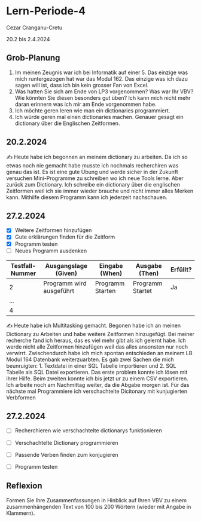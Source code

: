 # Lern-Periode-4

Cezar Cranganu-Cretu

20.2 bis 2.4.2024

## Grob-Planung

1. Im meinen Zeugnis war ich bei Informatik auf einer 5. Das einzige was mich runtergezogen hat war das Modul 162. Das einzige was ich dazu sagen will ist, dass ich bin kein grosser Fan von Excel. 
2. Was hatten Sie sich am Ende von LP3 vorgenommen? Was war Ihr VBV? Wie könnten Sie diesen besonders gut üben? Ich kann mich nicht mehr daran erinnern was ich mir am Ende vorgenommen habe. 
3. Ich möchte geren leren wie man ein dictionaries programmiert.
4. Ich würde geren mal einen dictionaries machen. Genauer gesagt ein dictionary über die Englischen Zeitformen.

## 20.2.2024

✍️ Heute habe ich begonnen an meinem dictionary zu arbeiten. Da ich so etwas noch nie gemacht habe musste ich nochmals recherchiren was genau das ist. Es ist eine gute Übung und werde sicher in der Zukunft versuchen Mini-Programme zu schreiben wo ich neue Tools lerne. Aber zurück zum Dictionary. Ich schreibe ein dictionary über die englischen Zeitformen weil ich sie immer wieder brauche und nicht immer alles Merken kann. Mithilfe diesem Programm kann ich jederzeit nachschauen. 

## 27.2.2024

- [x] Weitere Zeitformen hinzufügen 
- [x] Gute erklärungen finden für die Zeitform
- [x] Programm testen
- [ ] Neues Programm ausdenken 

| Testfall-Nummer | Ausgangslage (Given) | Eingabe (When) | Ausgabe (Then) | Erfüllt? |
| --------------- | -------------------- | -------------- | -------------- | -------- |
| 2               | Programm wird ausgeführt                     |   Programm Starten             |   Programm Startet             |  Ja        |
| ...             |                      |                |                |          |
| 4               |                      |                |                |          |

✍️ Heute habe ich Multitasking gemacht. Begonen habe ich an meinen Dictionary zu Arbeiten und habe weitere Zeitformen hinzugefügt. Bei meiner recherche fand ich heraus, das es viel mehr gibt als ich gelernt habe. Ich werde nicht alle Zeitformen hinzufügen weil das alles ansonsten nur noch verwirrt. Zwischendurch habe ich mich spontan entschieden an meinem LB Modul 164 Datenbank weiterzuarbten. Es gab zwei Sachen die mich beunruigten: 1. Textdatei in einer SQL Tabelle importieren und 2. SQL Tabelle als SQL Datei exportieren. Das erste problem konnte ich lösen mit ihrer Hilfe. Beim zweiten konnte ich bis jetzt ur zu einem CSV exportieren. Ich arbeite noch am Nachmittag weiter, da die Abgabe morgen ist. Für das nächste mal Programmiere ich verschachtelte Dicitonary mit kunjugierten Verbformen 

## 27.2.2024

- [ ] Recherchieren wie verschachtelte dictionarys funktionieren 
- [ ] Verschachtelte Dictionary programmieren  
- [ ] Passende Verben finden zum konjugieren 
- [ ] Programm testen 




## Reflexion

Formen Sie Ihre Zusammenfassungen in Hinblick auf Ihren VBV zu einem zusammenhängenden Text von 100 bis 200 Wörtern (wieder mit Angabe in Klammern).
